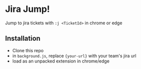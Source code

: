 # Jira Jump!
Jump to jira tickets with `:j <TicketId>` in chrome or edge
## Installation
* Clone this repo
* in `background.js`, replace `{your-url}` with your team's jira url
* load as an unpacked extension in chrome/edge

